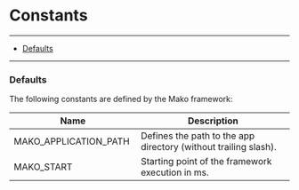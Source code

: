 # Constants

--------------------------------------------------------

* [Defaults](#defaults)
 
--------------------------------------------------------

<a id="defaults"></a>

### Defaults

The following constants are defined by the Mako framework:

| Name                   | Description                                                     |
|------------------------|-----------------------------------------------------------------|
| MAKO_APPLICATION_PATH  | Defines the path to the app directory (without trailing slash). |
| MAKO_START             | Starting point of the framework execution in ms.                |